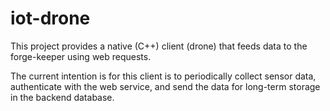 # iot-drone

This project provides a native (C++) client (drone) that feeds data to the forge-keeper using web requests.

The current intention is for this client is to periodically collect sensor data, authenticate with the web service, and send the data for long-term storage in the backend database.
